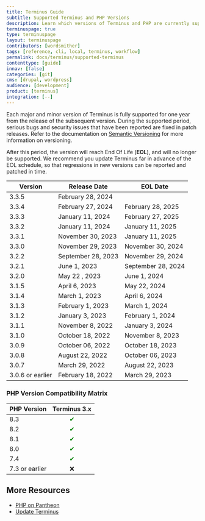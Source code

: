 ```yaml
---
title: Terminus Guide
subtitle: Supported Terminus and PHP Versions
description: Learn which versions of Terminus and PHP are currently supported.
terminuspage: true
type: terminuspage
layout: terminuspage
contributors: [wordsmither]
tags: [reference, cli, local, terminus, workflow]
permalink: docs/terminus/supported-terminus
contenttype: [guide]
innav: [false]
categories: [git]
cms: [drupal, wordpress]
audience: [development]
product: [terminus]
integration: [--]
---
```


Each major and minor version of Terminus is fully supported for one year from the release of the subsequent version. During the supported period, serious bugs and security issues that have been reported are fixed in patch releases. Refer to the documentation on [Semantic Versioning](https://semver.org/) for more information on versioning.

After this period, the version will reach End Of Life (**EOL**), and will no longer be supported. We recommend you update Terminus far in advance of the EOL schedule, so that regressions in new versions can be reported and patched in time.

| Version          | Release Date       | EOL Date           |
|------------------|--------------------|--------------------|
| 3.3.5            | February 28, 2024  |                    |
| 3.3.4            | February 27, 2024  | February 28, 2025  |
| 3.3.3            | January 11, 2024   | February 27, 2025  |
| 3.3.2            | January 11, 2024   | January 11, 2025   |
| 3.3.1            | November 30, 2023  | January 11, 2025   |
| 3.3.0            | November 29, 2023  | November 30, 2024  |
| 3.2.2            | September 28, 2023 | November 29, 2024  |
| 3.2.1            | June 1, 2023       | September 28, 2024 |
| 3.2.0            | May 22 , 2023      | June 1, 2024       |
| 3.1.5            | April 6, 2023      | May 22, 2024       |
| 3.1.4            | March 1, 2023      | April 6, 2024      |
| 3.1.3            | February 1, 2023   | March 1, 2024      |
| 3.1.2            | January 3, 2023    | February 1, 2024   |
| 3.1.1            | November 8, 2022   | January 3, 2024    |
| 3.1.0            | October 18, 2022   | November 8, 2023   |
| 3.0.9            | October 06, 2022   | October 18, 2023   |
| 3.0.8            | August 22, 2022    | October 06, 2023   |
| 3.0.7            | March 29, 2022     | August 22, 2023    |
| 3.0.6 or earlier | February 18, 2022  | March 29, 2023     |

### PHP Version Compatibility Matrix

| PHP Version | Terminus 3.x |
| ---------- | :-----------: |
| 8.3 | <span style="color:green">✔</span>         |
| 8.2 | <span style="color:green">✔</span>         |
| 8.1 | <span style="color:green">✔</span>         |
| 8.0 | <span style="color:green">✔</span>        |
| 7.4 | <span style="color:green">✔</span>         |
| 7.3 or earlier | ❌          |

## More Resources

- [PHP on Pantheon](/guides/php)
- [Update Terminus](/terminus/updates)
